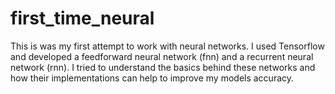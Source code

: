 # first_time_neural

This is was my first attempt to work with neural networks. I used Tensorflow and developed a feedforward neural network (fnn) and a recurrent neural network (rnn). I tried to understand the basics behind these networks and how their implementations can help to improve my models accuracy. 
